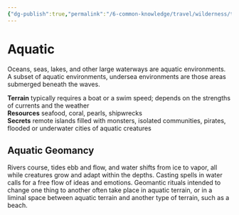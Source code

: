 ```yaml
---
{"dg-publish":true,"permalink":"/6-common-knowledge/travel/wilderness/terrain-types/aquatic/","noteIcon":""}
---
```


# Aquatic

Oceans, seas, lakes, and other large waterways are aquatic environments. A subset of aquatic environments, undersea environments are those areas submerged beneath the waves.

**Terrain** typically requires a boat or a swim speed; depends on the strengths of currents and the weather  
**Resources** seafood, coral, pearls, shipwrecks  
**Secrets** remote islands filled with monsters, isolated communities, pirates, flooded or underwater cities of aquatic creatures

## Aquatic Geomancy 

Rivers course, tides ebb and flow, and water shifts from ice to vapor, all while creatures grow and adapt within the depths. Casting spells in water calls for a free flow of ideas and emotions. Geomantic rituals intended to change one thing to another often take place in aquatic terrain, or in a liminal space between aquatic terrain and another type of terrain, such as a beach.